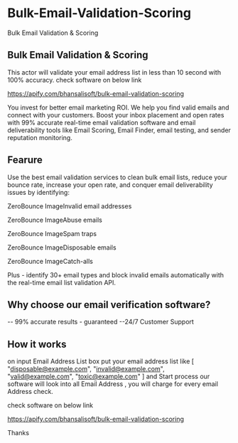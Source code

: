 # Bulk-Email-Validation-Scoring
Bulk Email Validation &amp; Scoring
## Bulk Email Validation & Scoring

This actor will validate your email address list in less than 10 second with 100% accuracy.
check software on below link

https://apify.com/bhansalisoft/bulk-email-validation-scoring

You invest for better email marketing ROI. We help you find valid emails and connect with your customers. Boost your inbox placement and open rates with 99% accurate real-time email validation software and email deliverability tools like Email Scoring, Email Finder, email testing, and sender reputation monitoring.

## Fearure
Use the best email validation services to clean bulk email lists, reduce your bounce rate, increase your open rate, and conquer email deliverability issues by identifying:

ZeroBounce ImageInvalid email addresses

ZeroBounce ImageAbuse emails

ZeroBounce ImageSpam traps

ZeroBounce ImageDisposable emails

ZeroBounce ImageCatch-alls

Plus - identify 30+ email types and block invalid emails automatically with the real-time email list validation API.


## Why choose our email verification software?

-- 99% accurate results - guaranteed
--24/7 Customer Support



## How it works
 on input Email Address List box  put your email address list like 
 [
    "disposable@example.com",
    "invalid@example.com",
    "valid@example.com",
    "toxic@example.com"
]
 and Start process our software will look into all Email Address , you will charge for every email Address check.


check software on below link

https://apify.com/bhansalisoft/bulk-email-validation-scoring


 Thanks

